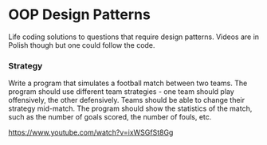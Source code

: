 # OOP Design Patterns 
Life coding solutions to questions that require design patterns. Videos are in Polish though but one could follow the code.

### Strategy
Write a program that simulates a football match between two teams. The program should use different team strategies - one team should play offensively, the other defensively. Teams should be able to change their strategy mid-match. The program should show the statistics of the match, such as the number of goals scored, the number of fouls, etc.

https://www.youtube.com/watch?v=ixWSGfSt8Gg
